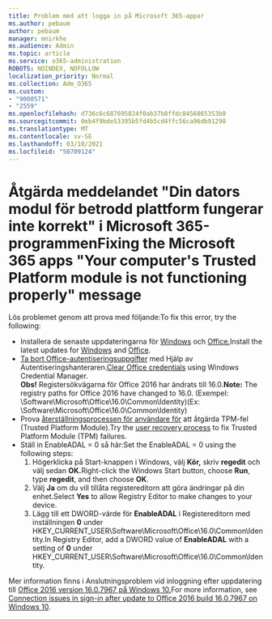 ```yaml
---
title: Problem med att logga in på Microsoft 365-appar
ms.author: pebaum
author: pebaum
manager: mnirkhe
ms.audience: Admin
ms.topic: article
ms.service: o365-administration
ROBOTS: NOINDEX, NOFOLLOW
localization_priority: Normal
ms.collection: Adm_O365
ms.custom:
- "9000571"
- "2559"
ms.openlocfilehash: d736c6c687695824f0ab37b8ffdc8456065353b0
ms.sourcegitcommit: 0eb4f9bde53395b5fd4b5cd4ffc56ca96db91298
ms.translationtype: MT
ms.contentlocale: sv-SE
ms.lasthandoff: 03/10/2021
ms.locfileid: "50709124"
---
```

# <a name="fixing-the-microsoft-365-apps-your-computers-trusted-platform-module-is-not-functioning-properly-message"></a><span data-ttu-id="1c5d1-102">Åtgärda meddelandet "Din dators modul för betrodd plattform fungerar inte korrekt" i Microsoft 365-programmen</span><span class="sxs-lookup"><span data-stu-id="1c5d1-102">Fixing the Microsoft 365 apps "Your computer's Trusted Platform module is not functioning properly" message</span></span>

<span data-ttu-id="1c5d1-103">Lös problemet genom att prova med följande:</span><span class="sxs-lookup"><span data-stu-id="1c5d1-103">To fix this error, try the following:</span></span>

- <span data-ttu-id="1c5d1-104">Installera de senaste uppdateringarna för [Windows](https://support.microsoft.com/help/4027667/windows-10-update) och [Office.](https://support.office.com/article/update-office-and-your-computer-with-microsoft-update-2ab296f3-7f03-43a2-8e50-46de917611c5)</span><span class="sxs-lookup"><span data-stu-id="1c5d1-104">Install the latest updates for [Windows](https://support.microsoft.com/help/4027667/windows-10-update) and [Office](https://support.office.com/article/update-office-and-your-computer-with-microsoft-update-2ab296f3-7f03-43a2-8e50-46de917611c5).</span></span>
- <span data-ttu-id="1c5d1-105">[Ta bort Office-autentiseringsuppgifter](https://docs.microsoft.com/office/troubleshoot/office-suite-issues/another-account-already-signed-in#step-4-clear-cached-credentials-on-the-computer) med Hjälp av Autentiseringshanteraren.</span><span class="sxs-lookup"><span data-stu-id="1c5d1-105">[Clear Office credentials](https://docs.microsoft.com/office/troubleshoot/office-suite-issues/another-account-already-signed-in#step-4-clear-cached-credentials-on-the-computer) using Windows Credential Manager.</span></span><br/>
    <span data-ttu-id="1c5d1-106">**Obs!** Registersökvägarna för Office 2016 har ändrats till 16.0.</span><span class="sxs-lookup"><span data-stu-id="1c5d1-106">**Note:** The registry paths for Office 2016 have changed to 16.0.</span></span> <span data-ttu-id="1c5d1-107">(Exempel: \Software\Microsoft\Office\16.0\Common\Identity\)</span><span class="sxs-lookup"><span data-stu-id="1c5d1-107">(Ex: \Software\Microsoft\Office\16.0\Common\Identity\)</span></span>
- <span data-ttu-id="1c5d1-108">Prova [återställningsprocessen för användare för](https://docs.microsoft.com/office365/troubleshoot/administration/connection-issue-when-sign-in-office-2016#symptom-2) att åtgärda TPM-fel (Trusted Platform Module).</span><span class="sxs-lookup"><span data-stu-id="1c5d1-108">Try the [user recovery process](https://docs.microsoft.com/office365/troubleshoot/administration/connection-issue-when-sign-in-office-2016#symptom-2) to fix Trusted Platform Module (TPM) failures.</span></span>
- <span data-ttu-id="1c5d1-109">Ställ in EnableADAL = 0 så här:</span><span class="sxs-lookup"><span data-stu-id="1c5d1-109">Set the EnableADAL = 0 using the following steps:</span></span>  
    1. <span data-ttu-id="1c5d1-110">Högerklicka på Start-knappen i Windows, välj **Kör,** skriv **regedit** och välj sedan **OK.**</span><span class="sxs-lookup"><span data-stu-id="1c5d1-110">Right-click the Windows Start button, choose **Run**, type **regedit**, and then choose **OK**.</span></span>
    2. <span data-ttu-id="1c5d1-111">Välj **Ja** om du vill tillåta registereditorn att göra ändringar på din enhet.</span><span class="sxs-lookup"><span data-stu-id="1c5d1-111">Select **Yes** to allow Registry Editor to make changes to your device.</span></span>
    3. <span data-ttu-id="1c5d1-112">Lägg till ett DWORD-värde för **EnableADAL** i Registereditorn med inställningen **0** under HKEY_CURRENT_USER\Software\Microsoft\Office\16.0\Common\Identity.</span><span class="sxs-lookup"><span data-stu-id="1c5d1-112">In Registry Editor, add a DWORD value of **EnableADAL** with a setting of **0** under HKEY_CURRENT_USER\Software\Microsoft\Office\16.0\Common\Identity.</span></span>

<span data-ttu-id="1c5d1-113">Mer information finns i Anslutningsproblem vid inloggning efter uppdatering till [Office 2016 version 16.0.7967 på Windows 10.](https://docs.microsoft.com/office365/troubleshoot/administration/connection-issue-when-sign-in-office-2016)</span><span class="sxs-lookup"><span data-stu-id="1c5d1-113">For more information, see [Connection issues in sign-in after update to Office 2016 build 16.0.7967 on Windows 10](https://docs.microsoft.com/office365/troubleshoot/administration/connection-issue-when-sign-in-office-2016).</span></span>